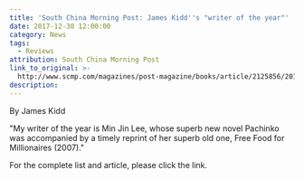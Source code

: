 ```yaml
---
title: 'South China Morning Post: James Kidd''s "writer of the year"'
date: 2017-12-30 12:00:00
category: News
tags:
  - Reviews
attribution: South China Morning Post
link_to_original: >-
  http://www.scmp.com/magazines/post-magazine/books/article/2125856/2017s-best-books-big-name-writers-returned-spotlight
description:
---
```



By James Kidd

"My writer of the year is Min Jin Lee, whose superb new novel Pachinko was accompanied by a timely reprint of her superb old one, Free Food for Millionaires (2007)."

For the complete list and article, please click the link.